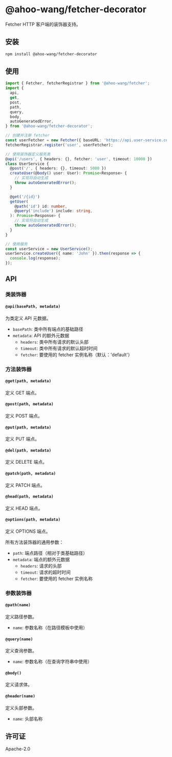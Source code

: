 # @ahoo-wang/fetcher-decorator

Fetcher HTTP 客户端的装饰器支持。

## 安装

```bash
npm install @ahoo-wang/fetcher-decorator
```

## 使用

```typescript
import { Fetcher, fetcherRegistrar } from '@ahoo-wang/fetcher';
import {
  api,
  get,
  post,
  path,
  query,
  body,
  autoGeneratedError,
} from '@ahoo-wang/fetcher-decorator';

// 创建并注册 fetcher
const userFetcher = new Fetcher({ baseURL: 'https://api.user-service.com' });
fetcherRegistrar.register('user', userFetcher);

// 使用装饰器定义服务类
@api('/users', { headers: {}, fetcher: 'user', timeout: 10000 })
class UserService {
  @post('/', { headers: {}, timeout: 5000 })
  createUser(@body() user: User): Promise<Response> {
    // 实现将自动生成
    throw autoGeneratedError();
  }

  @get('/{id}')
  getUser(
    @path('id') id: number,
    @query('include') include: string,
  ): Promise<Response> {
    // 实现将自动生成
    throw autoGeneratedError();
  }
}

// 使用服务
const userService = new UserService();
userService.createUser({ name: 'John' }).then(response => {
  console.log(response);
});
```

## API

### 类装饰器

#### `@api(basePath, metadata)`

为类定义 API 元数据。

- `basePath`: 类中所有端点的基础路径
- `metadata`: API 的额外元数据
  - `headers`: 类中所有请求的默认头部
  - `timeout`: 类中所有请求的默认超时时间
  - `fetcher`: 要使用的 fetcher 实例名称（默认：'default'）

### 方法装饰器

#### `@get(path, metadata)`

定义 GET 端点。

#### `@post(path, metadata)`

定义 POST 端点。

#### `@put(path, metadata)`

定义 PUT 端点。

#### `@del(path, metadata)`

定义 DELETE 端点。

#### `@patch(path, metadata)`

定义 PATCH 端点。

#### `@head(path, metadata)`

定义 HEAD 端点。

#### `@options(path, metadata)`

定义 OPTIONS 端点。

所有方法装饰器的通用参数：

- `path`: 端点路径（相对于类基础路径）
- `metadata`: 端点的额外元数据
  - `headers`: 请求的头部
  - `timeout`: 请求的超时时间
  - `fetcher`: 要使用的 fetcher 实例名称

### 参数装饰器

#### `@path(name)`

定义路径参数。

- `name`: 参数名称（在路径模板中使用）

#### `@query(name)`

定义查询参数。

- `name`: 参数名称（在查询字符串中使用）

#### `@body()`

定义请求体。

#### `@header(name)`

定义头部参数。

- `name`: 头部名称

## 许可证

Apache-2.0
